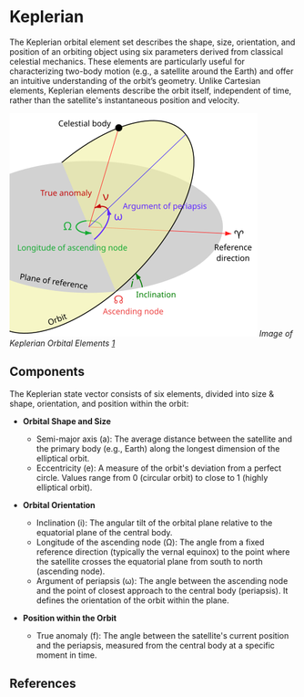 # Keplerian

The Keplerian orbital element set describes the shape, size, orientation, and position of an orbiting object using six parameters derived from classical celestial mechanics. These elements are particularly useful for characterizing two-body motion (e.g., a satellite around the Earth) and offer an intuitive understanding of the orbit’s geometry. Unlike Cartesian elements, Keplerian elements describe the orbit itself, independent of time, rather than the satellite's instantaneous position and velocity.

![image](../assets/keplerian_elements.png)
*Image of Keplerian Orbital Elements [1]*

## Components

The Keplerian state vector consists of six elements, divided into size & shape, orientation, and position within the orbit:

* **Orbital Shape and Size**
    * Semi-major axis (a): The average distance between the satellite and the primary body (e.g., Earth) along the longest dimension of the elliptical orbit.
    * Eccentricity (e): A measure of the orbit's deviation from a perfect circle. Values range from 0 (circular orbit) to close to 1 (highly elliptical orbit).

* **Orbital Orientation**
    * Inclination (i): The angular tilt of the orbital plane relative to the equatorial plane of the central body.
    * Longitude of the ascending node (Ω): The angle from a fixed reference direction (typically the vernal equinox) to the point where the satellite crosses the equatorial plane from south to north (ascending node).
    * Argument of periapsis (ω): The angle between the ascending node and the point of closest approach to the central body (periapsis). It defines the orientation of the orbit within the plane.

* **Position within the Orbit**
    * True anomaly (f): The angle between the satellite's current position and the periapsis, measured from the central body at a specific moment in time.

## References
[1]: https://en.wikipedia.org/wiki/Orbital_elements
[2]: https://downloads.rene-schwarz.com/download/M002-Cartesian_State_Vectors_to_Keplerian_Orbit_Elements.pdf
[3]: https://downloads.rene-schwarz.com/download/M001-Keplerian_Orbit_Elements_to_Cartesian_State_Vectors.pdf

